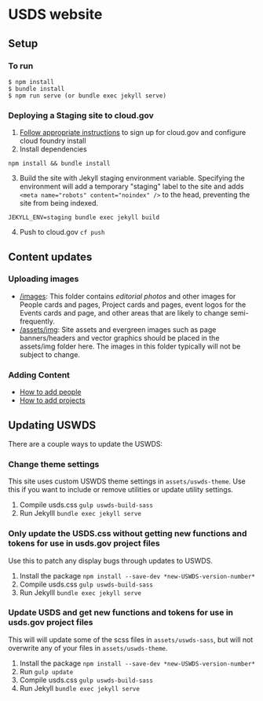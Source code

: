 # USDS website

## Setup

### To run

```
$ npm install
$ bundle install
$ npm run serve (or bundle exec jekyll serve)
```

### Deploying a Staging site to cloud.gov

1. [Follow appropriate instructions](https://docs.cloud.gov/) to sign up for cloud.gov and configure cloud foundry install
2. Install dependencies
```
npm install && bundle install
```
3. Build the site with Jekyll staging environment variable. Specifying the environment will add a temporary "staging" label to the site and adds `<meta name="robots" content="noindex" />` to the head, preventing the site from being indexed.
```
JEKYLL_ENV=staging bundle exec jekyll build
```
4. Push to cloud.gov `cf push`

## Content updates

### Uploading images
- [/images](https://github.com/usds/website/tree/master/images): This folder contains *editorial photos* and other images for People cards and pages, Project cards and pages, event logos for the Events cards and page, and other areas that are likely to change semi-frequently.
- [/assets/img](https://github.com/usds/website/tree/master/assets/img): Site assets and evergreen images such as page banners/headers and vector graphics should be placed in the assets/img folder here. The images in this folder typically will not be subject to change.

### Adding Content
* [How to add people](https://github.com/usds/website/wiki/Adding-People-(carousel-and-pages))
* [How to add projects](https://github.com/usds/website/wiki/Adding-projects-(carousel-and-pages))

## Updating USWDS

There are a couple ways to update the USWDS:

### Change theme settings

This site uses custom USWDS theme settings in `assets/uswds-theme`. Use this if you want to include or remove utilities or update utility settings.

1. Compile usds.css `gulp uswds-build-sass`
2. Run Jekylll `bundle exec jekyll serve`


### Only update the USDS.css without getting new functions and tokens for use in usds.gov project files

Use this to patch any display bugs through updates to USWDS.

1. Install the package `npm install --save-dev *new-USWDS-version-number*`
2. Compile usds.css `gulp uswds-build-sass`
3. Run Jekylll `bundle exec jekyll serve`

### Update USDS and get new functions and tokens for use in usds.gov project files

This will will update some of the scss files in `assets/uswds-sass`, but will not overwrite any of your files in `assets/uswds-theme`.

1. Install the package `npm install --save-dev *new-USWDS-version-number*`
2. Run `gulp update`
3. Compile usds.css `gulp uswds-build-sass`
4. Run Jekyll `bundle exec jekyll serve`
